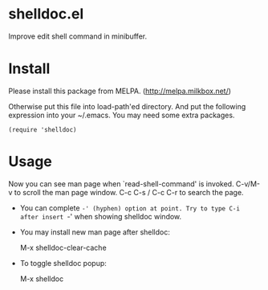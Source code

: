 shelldoc.el
============

Improve edit shell command in minibuffer.

Install
=======

Please install this package from MELPA. (http://melpa.milkbox.net/)

Otherwise put this file into load-path'ed directory.
And put the following expression into your ~/.emacs.
You may need some extra packages.

    (require 'shelldoc)

Usage
=====

Now you can see man page when `read-shell-command' is invoked.
C-v/M-v to scroll the man page window.
C-c C-s / C-c C-r to search the page.

* You can complete `-' (hyphen) option at point.
  Try to type C-i after insert `-' when showing shelldoc window.

* You may install new man page after shelldoc:

    M-x shelldoc-clear-cache

* To toggle shelldoc popup:

    M-x shelldoc
